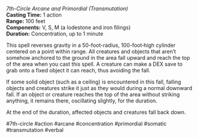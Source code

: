 *7th-Circle Arcane and Primordial (Transmutation)*    
**Casting Time:** 1 action    
**Range:** 100 feet  
**Components:** V, S, M (a lodestone and iron filings)  
**Duration:** Concentration, up to 1 minute

This spell reverses gravity in a 50-foot-radius, 100-foot‑high cylinder centered on a point within range. All creatures and objects that aren’t somehow anchored to the ground in the area fall upward and reach the top of the area when you cast this spell. A creature can make a DEX save to grab onto a fixed object it can reach, thus avoiding the fall.

If some solid object (such as a ceiling) is encountered in this fall, falling objects and creatures strike it just as they would during a normal downward fall. If an object or creature reaches the top of the area without striking anything, it remains there, oscillating slightly, for the duration.

At the end of the duration, affected objects and creatures fall back down.

#7th-circle #action #arcane #concentration #primordial #somatic #transmutation #verbal

